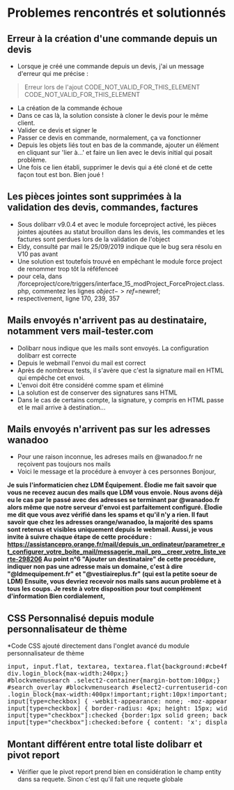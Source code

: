  # Problemes rencontrés et solutionnés

 ## Erreur à la création d'une commande depuis un devis
 * Lorsque je créé une commande depuis un devis, j'ai un message d'erreur qui me précise :
 > Erreur lors de l'ajout
> CODE_NOT_VALID_FOR_THIS_ELEMENT
> CODE_NOT_VALID_FOR_THIS_ELEMENT
* La création de la commande échoue
* Dans ce cas là, la solution consiste à cloner le devis pour le même client.
* Valider ce devis et signer le
* Passer ce devis en commande, normalement, ça va fonctionner
* Depuis les objets liés tout en bas de la commande, ajouter un élément en cliquant sur 'lier à...' et faire un lien avec le devis initial qui posait problème.
* Une fois ce lien établi, supprimer le devis qui a été cloné et de cette façon tout est bon. Bien joué !


## Les pièces jointes sont supprimées à la validation des devis, commandes, factures
* Sous dolibarr v9.0.4 et avec le module forceproject activé, les pièces jointes ajoutées au statut brouillon dans les devis, les commandes et les factures sont perdues lors de la validation de l'object
* Eldy, consulté par mail le 25/09/2019 indique que le bug sera résolu en V10 pas avant
* Une solution est toutefois trouvé en empêchant le module force project de renommer trop tôt la réféfenceé
* pour cela, dans /forceproject/core/triggers/interface_15_modProject_ForceProject.class.php, commentez les lignes $object->ref=$newref;
* respectivement, ligne 170, 239, 357

## Mails envoyés n'arrivent pas au destinataire, notamment vers mail-tester.com
* Dolibarr nous indique que les mails sont envoyés. La configuration dolibarr est correcte
* Depuis le webmail l'envoi du mail est correct
* Après de nombreux tests, il s'avère que c'est la signature mail en HTML qui empêche cet envoi.
* L'envoi doit être considéré comme spam et éliminé
* La solution est de conserver des signatures sans HTML
* Dans le cas de certains compte, la signature, y compris en HTML passe et le mail arrive à destination...

## Mails envoyés n'arrivent pas sur les adresses wanadoo
* Pour une raison inconnue, les adreses mails en @wanadoo.fr ne reçoivent pas toujours nos mails
* Voici le message et la procédure à envoyer à ces personnes
Bonjour,

__Je suis l'informaticien chez LDM Équipement.
Élodie me fait savoir que vous ne recevez aucun des mails que LDM vous envoie.
Nous avons déjà eu le cas par le passé avec des adresses se terminant par @wanadoo.fr alors même que notre serveur d'envoi est parfaitement configuré.
Élodie me dit que vous avez vérifié dans les spams et qu'il n'y a rien. Il faut savoir que chez les adresses orange/wanadoo, la majorité des spams sont retenus et visibles uniquement depuis le webmail.
Aussi, je vous invite à suivre chaque étape de cette procédure : https://assistancepro.orange.fr/mail/depuis_un_ordinateur/parametrer_et_configurer_votre_boite_mail/messagerie_mail_pro__creer_votre_liste_verte-298206
Au point n°6 "Ajouter un destinataire" de cette procédure, indiquer non pas une adresse mais un domaine, c'est à dire "@ldmequipement.fr" et "@vestiaireplus.fr" (qui est la petite soeur de LDM)
Ensuite, vous devriez recevoir nos mails sans aucun problème et à tous les coups.
Je reste à votre disposition pour tout complément d'information
Bien cordialement,__


## CSS Personnalisé depuis module personnalisateur de thème
*Code CSS ajouté directement dans l'onglet avancé du module personnalisateur de thème
<pre>input, input.flat, textarea, textarea.flat{background:#cbe4f2;}
div.login_block{max-width:240px;}
#blockvmenusearch .select2-container{margin-bottom:100px;}
#search_overlay #blockvmenusearch #select2-currentuserid-container{font-size:18px;padding-top:0px;}
.login_block{max-width:400px!important;right:10px!important;top:10px!important;}
input[type=checkbox] { -webkit-appearance: none; -moz-appearance: none; -ms-appearance: none; }
input[type=checkbox] { border-radius: 4px; height: 15px; width: 15px; background: #fff; border: 1px solid #ccc; }
input[type="checkbox"]:checked {border:1px solid green; background: #99cc99; margin:0px; position: relative; }
input[type="checkbox"]:checked:before { content: 'x'; display: block; color: black; font-size: 18px; position: absolute;top:-3px;left:2px; }</pre>

## Montant différent entre total liste dolibarr et pivot report
* Vérifier que le pivot report prend bien en considération le champ entity dans sa requete. Sinon c'est qu'il fait une requete globale